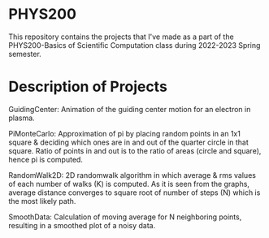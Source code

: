 # PHYS200

This repository contains the projects that I've made as a part of the PHYS200-Basics of Scientific Computation class during 2022-2023 Spring semester.

# Description of Projects

GuidingCenter: Animation of the guiding center motion for an electron in plasma.

PiMonteCarlo: Approximation of pi by placing random points in an 1x1 square & deciding which ones are in and out of the quarter circle in that square. Ratio of points in and out is to the ratio of areas (circle and square), hence pi is computed.

RandomWalk2D: 2D randomwalk algorithm in which average & rms values of each number of walks (K) is computed. As it is seen from the graphs, average distance converges to square root of number of steps (N) which is the most likely path.

SmoothData: Calculation of moving average for N neighboring points, resulting in a smoothed plot of a noisy data.
